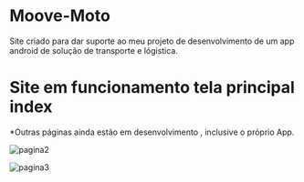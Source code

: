 # Moove-Moto
Site criado para dar suporte ao meu projeto de desenvolvimento de um app android de solução de transporte e lógistica.

# Site em funcionamento tela principal index 

*Outras páginas ainda estão em desenvolvimento , inclusive o próprio App.


![pagina2](https://user-images.githubusercontent.com/56487602/72221201-1e892800-3537-11ea-9e92-804f8f49b998.jpg)

![pagina3](https://user-images.githubusercontent.com/56487602/72221202-1e892800-3537-11ea-8643-f5681613c462.jpg)
